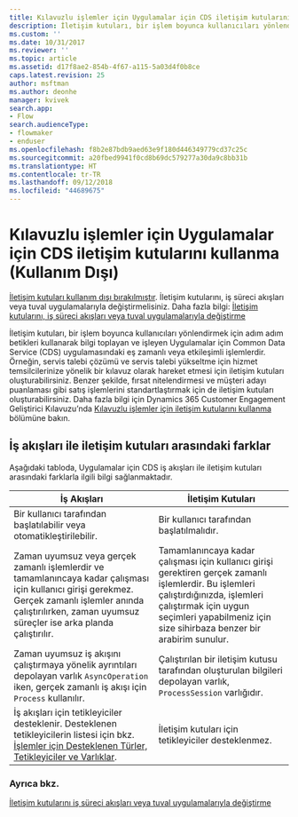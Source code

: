 ```yaml
---
title: Kılavuzlu işlemler için Uygulamalar için CDS iletişim kutularını kullanma (Kullanım Dışı) | Microsoft Docs
description: İletişim kutuları, bir işlem boyunca kullanıcıları yönlendirmek için adım adım betikleri kullanarak bilgi toplayan ve işleyen eş zamanlı veya etkileşimli işlemlerdir.
ms.custom: ''
ms.date: 10/31/2017
ms.reviewer: ''
ms.topic: article
ms.assetid: d17f8ae2-854b-4f67-a115-5a03d4f0b8ce
caps.latest.revision: 25
author: msftman
ms.author: deonhe
manager: kvivek
search.app:
- Flow
search.audienceType:
- flowmaker
- enduser
ms.openlocfilehash: f8b2e87bdb9aed63e9f180d446349779cd37c25c
ms.sourcegitcommit: a20fbed9941f0cd8b69dc579277a30da9c8bb31b
ms.translationtype: HT
ms.contentlocale: tr-TR
ms.lasthandoff: 09/12/2018
ms.locfileid: "44689675"
---
```

# <a name="use-cds-for-apps-dialogs-for-guided-processes-deprecated"></a>Kılavuzlu işlemler için Uygulamalar için CDS iletişim kutularını kullanma (Kullanım Dışı)

[İletişim kutuları kullanım dışı bırakılmıştır](/dynamics365/get-started/whats-new/customer-engagement/important-changes-coming#dialogs-are-deprecated). İletişim kutularını, iş süreci akışları veya tuval uygulamalarıyla değiştirmelisiniz. Daha fazla bilgi: [İletişim kutularını, iş süreci akışları veya tuval uygulamalarıyla değiştirme](replace-dialogs.md) 

İletişim kutuları, bir işlem boyunca kullanıcıları yönlendirmek için adım adım betikleri kullanarak bilgi toplayan ve işleyen Uygulamalar için Common Data Service (CDS) uygulamasındaki eş zamanlı veya etkileşimli işlemlerdir. Örneğin, servis talebi çözümü ve servis talebi yükseltme için hizmet temsilcilerinize yönelik bir kılavuz olarak hareket etmesi için iletişim kutuları oluşturabilirsiniz. Benzer şekilde, fırsat nitelendirmesi ve müşteri adayı puanlaması gibi satış işlemlerini standartlaştırmak için de iletişim kutuları oluşturabilirsiniz. Daha fazla bilgi için Dynamics 365 Customer Engagement Geliştirici Kılavuzu’nda [Kılavuzlu işlemler için iletişim kutularını kullanma](/dynamics365/customer-engagement/developer/use-dialogs-guided-processes) bölümüne bakın.

## <a name="differences-between-workflows-and-dialogs"></a>İş akışları ile iletişim kutuları arasındaki farklar

Aşağıdaki tabloda, Uygulamalar için CDS iş akışları ile iletişim kutuları arasındaki farklarla ilgili bilgi sağlanmaktadır.  


| İş Akışları     |    İletişim Kutuları      |
|---------------|--------------|
|                                                                                                  Bir kullanıcı tarafından başlatılabilir veya otomatikleştirilebilir.                                                                                                   |                                                                                          Bir kullanıcı tarafından başlatılmalıdır.                                                                                          |
|                                  Zaman uyumsuz veya gerçek zamanlı işlemlerdir ve tamamlanıncaya kadar çalışması için kullanıcı girişi gerekmez. Gerçek zamanlı işlemler anında çalıştırılırken, zaman uyumsuz süreçler ise arka planda çalıştırılır.                                   | Tamamlanıncaya kadar çalışması için kullanıcı girişi gerektiren gerçek zamanlı işlemlerdir. Bu işlemleri çalıştırdığınızda, işlemleri çalıştırmak için uygun seçimleri yapabilmeniz için size sihirbaza benzer bir arabirim sunulur. |
|                                                    Zaman uyumsuz iş akışını çalıştırmaya yönelik ayrıntıları depolayan varlık `AsyncOperation` iken, gerçek zamanlı iş akışı için `Process` kullanılır.                                                     |                                                       Çalıştırılan bir iletişim kutusu tarafından oluşturulan bilgileri depolayan varlık, `ProcessSession` varlığıdır.                                                       |
|                  İş akışları için tetikleyiciler desteklenir. Desteklenen tetikleyicilerin listesi için bkz. [İşlemler için Desteklenen Türler, Tetikleyiciler ve Varlıklar](/dynamics365/customer-engagement/developer/supported-types-triggers-entities-actions-processes).                   |                                                                                   İletişim kutuları için tetikleyiciler desteklenmez.                                                                                    |
  
### <a name="see-also"></a>Ayrıca bkz.
[İletişim kutularını iş süreci akışları veya tuval uygulamalarıyla değiştirme](replace-dialogs.md)
